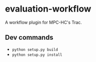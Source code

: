 # evaluation-workflow

A workflow plugin for MPC-HC's Trac.

## Dev commands

* `python setup.py build`
* `python setup.py install`
